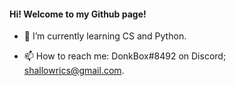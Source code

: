 #### Hi! Welcome to my Github page!


- 🌱 I’m currently learning CS and Python.

- 📫 How to reach me:
      DonkBox#8492 on Discord;
      shallowrics@gmail.com.
